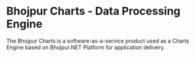 # Bhojpur Charts - Data Processing Engine
The Bhojpur Charts is a software-as-a-service product used as a Charts Engine based on Bhojpur.NET Platform for application delivery.
